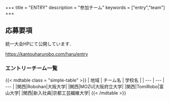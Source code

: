 +++
title = "ENTRY"
description = "参加チーム"
keywords = ["entry","team"]
+++

## 応募要項
統一大会HPにて公開しています．

https://kantouharurobo.com/haru/entry

<!-- ## 今後の書類公開予定 --> 

### エントリーチーム一覧
{{< mdtable class = "simple-table" >}}
| 地域 | チーム名 | 学校名 |
| --- | --- | --- |
|関西|Robohan|大阪大学|
|関西|MOZU|大阪府立大学|
|関西|TomiRobo|富山大学|
|関西|新入社員|京都工芸繊維大学|
{{< /mdtable >}}


